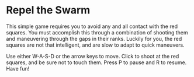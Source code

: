 # Repel the Swarm
This simple game requires you to avoid any and all contact with the red squares. You must accomplish this through a combination of shooting them and maneuvering through the gaps in their ranks. Luckily for you, the red squares are not that intelligent, and are slow to adapt to quick maneuvers.

Use either W-A-S-D or the arrow keys to move. Click to shoot at the red squares, and be sure not to touch them. Press P to pause and R to resume. Have fun!
